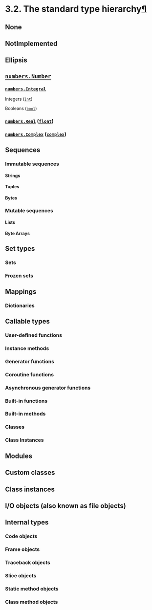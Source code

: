 # 3.2. The standard type hierarchy[¶](https://docs.python.org/3/reference/datamodel.html#the-standard-type-hierarchy)



## None



## NotImplemented



## Ellipsis



## [`numbers.Number`](https://docs.python.org/3/library/numbers.html#numbers.Number)



### [`numbers.Integral`](https://docs.python.org/3/library/numbers.html#numbers.Integral)

Integers ([`int`](https://docs.python.org/3/library/functions.html#int))

Booleans ([`bool`](https://docs.python.org/3/library/functions.html#bool))

### [`numbers.Real`](https://docs.python.org/3/library/numbers.html#numbers.Real) ([`float`](https://docs.python.org/3/library/functions.html#float))



### [`numbers.Complex`](https://docs.python.org/3/library/numbers.html#numbers.Complex) ([`complex`](https://docs.python.org/3/library/functions.html#complex))



## Sequences



### Immutable sequences

#### Strings

#### Tuples

#### Bytes



### Mutable sequences

#### Lists

#### Byte Arrays



## Set types

### Sets

### Frozen sets



## Mappings

### Dictionaries



## Callable types

### User-defined functions



### Instance methods



### Generator functions



### Coroutine functions



### Asynchronous generator functions



### Built-in functions



### Built-in methods



### Classes



### Class Instances



## Modules



## Custom classes



## Class instances



## I/O objects (also known as file objects)



## Internal types

### Code objects



### Frame objects



### Traceback objects





### Slice objects



### Static method objects



### Class method objects


